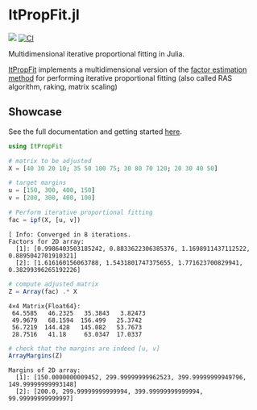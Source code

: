 # ItPropFit.jl

[![](https://img.shields.io/badge/docs-dev-blue.svg)](https://vankesteren.github.io/ItPropFit.jl/dev) [![CI](https://github.com/vankesteren/ItPropFit.jl/actions/workflows/CI.yml/badge.svg)](https://github.com/vankesteren/ItPropFit.jl/actions/workflows/CI.yml)

Multidimensional iterative proportional fitting in Julia. 

[ItPropFit](https://github.com/vankesteren/ItPropFit.jl) implements a multidimensional version of the [factor estimation method](https://en.wikipedia.org/wiki/Iterative_proportional_fitting#Algorithm_2_(factor_estimation)) for performing iterative proportional fitting (also called RAS algorithm, raking, matrix scaling)

## Showcase
See the full documentation and getting started [here](https://vankesteren.github.io/ItPropFit.jl/).

```julia
using ItPropFit

# matrix to be adjusted
X = [40 30 20 10; 35 50 100 75; 30 80 70 120; 20 30 40 50]

# target margins
u = [150, 300, 400, 150]
v = [200, 300, 400, 100]

# Perform iterative proportional fitting
fac = ipf(X, [u, v])
```
```
[ Info: Converged in 8 iterations.
Factors for 2D array:
  [1]: [0.9986403503185242, 0.8833622306385376, 1.1698911437112522, 0.8895042701910321]
  [2]: [1.616160156063788, 1.5431801747375655, 1.771623700829941, 0.38299396265192226]
```
```julia
# compute adjusted matrix
Z = Array(fac) .* X
```
```
4×4 Matrix{Float64}:
 64.5585   46.2325   35.3843   3.82473
 49.9679   68.1594  156.499   25.3742
 56.7219  144.428   145.082   53.7673
 28.7516   41.18     63.0347  17.0337
```
```julia
# check that the margins are indeed [u, v]
ArrayMargins(Z)
```
```
Margins of 2D array:
  [1]: [150.0000000009452, 299.99999999962523, 399.99999999949796, 149.99999999993148]
  [2]: [200.0, 299.99999999999994, 399.99999999999994, 99.99999999999997]
```
